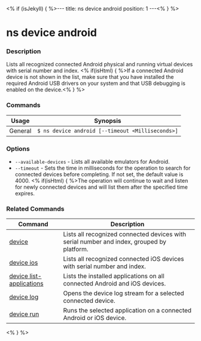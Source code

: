 <% if (isJekyll) { %>---
title: ns device android
position: 1
---<% } %>

# ns device android

### Description

Lists all recognized connected Android physical and running virtual devices with serial number and index. <% if(isHtml) { %>If a connected Android device is not shown in the list, make sure that you have installed the required Android USB drivers on your system and that USB debugging is enabled on the device.<% } %>

### Commands

Usage | Synopsis
------|-------
General | `$ ns device android [--timeout <Milliseconds>]`

### Options

* `--available-devices` - Lists all available emulators for Android.
* `--timeout` - Sets the time in milliseconds for the operation to search for connected devices before completing. If not set, the default value is 4000. <% if(isHtml) { %>The operation will continue to wait and listen for newly connected devices and will list them after the specified time expires.

### Related Commands

Command | Description
----------|----------
[device](device.html) | Lists all recognized connected devices with serial number and index, grouped by platform.
[device ios](device-ios.html) | Lists all recognized connected iOS devices with serial number and index.
[device list-applications](device-list-applications.html) | Lists the installed applications on all connected Android and iOS devices.
[device log](device-log.html) | Opens the device log stream for a selected connected device.
[device run](device-run.html) | Runs the selected application on a connected Android or iOS device.
<% } %>